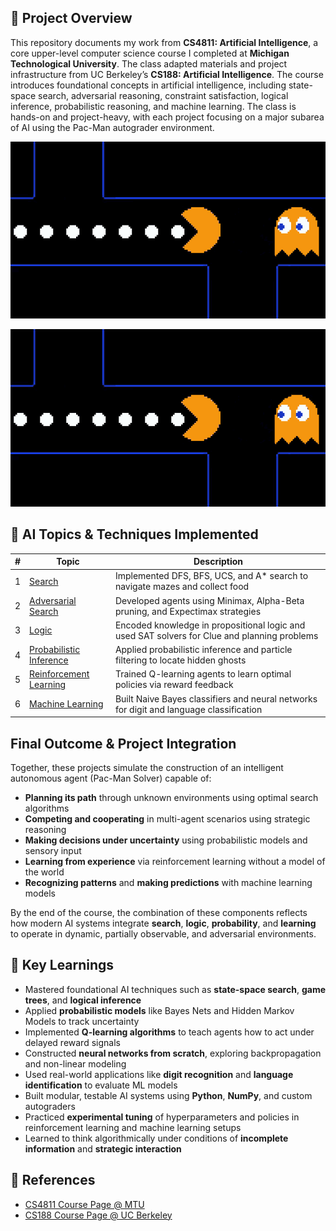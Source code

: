 ## 📘 Project Overview

This repository documents my work from **CS4811: Artificial Intelligence**, a core upper-level computer science course I completed at **Michigan Technological University**. The class adapted materials and project infrastructure from UC Berkeley’s **CS188: Artificial Intelligence**. The course introduces foundational concepts in artificial intelligence, including state-space search, adversarial reasoning, constraint satisfaction, logical inference, probabilistic reasoning, and machine learning. The class is hands-on and project-heavy, with each project focusing on a major subarea of AI using the Pac-Man autograder environment.

![pacman gif](pacman-gif.gif)

<p align="center">
  <img src="pacman-gif.gif" alt="Pac-Man Search Demo" />
</p>

## 📂 AI Topics & Techniques Implemented

| # | Topic                        | Description |
|---|-----------------------------|-------------|
| 1 | [Search](Project%201_%20Search.html)                  | Implemented DFS, BFS, UCS, and A* search to navigate mazes and collect food |
| 2 | [Adversarial Search](Project%202_%20Adversarial%20Search.html)     | Developed agents using Minimax, Alpha-Beta pruning, and Expectimax strategies |
| 3 | [Logic](Project%203_%20Logic.html)                   | Encoded knowledge in propositional logic and used SAT solvers for Clue and planning problems |
| 4 | [Probabilistic Inference](Project%204_%20Ghostbusters.html)           | Applied probabilistic inference and particle filtering to locate hidden ghosts |
| 5 | [Reinforcement Learning](Project%205_%20Reinforcement%20Learning.html) | Trained Q-learning agents to learn optimal policies via reward feedback |
| 6 | [Machine Learning](Project%206_%20Machine%20Learning.html)       | Built Naive Bayes classifiers and neural networks for digit and language classification |

## Final Outcome & Project Integration

Together, these projects simulate the construction of an intelligent autonomous agent (Pac-Man Solver) capable of:

- **Planning its path** through unknown environments using optimal search algorithms
- **Competing and cooperating** in multi-agent scenarios using strategic reasoning
- **Making decisions under uncertainty** using probabilistic models and sensory input
- **Learning from experience** via reinforcement learning without a model of the world
- **Recognizing patterns** and **making predictions** with machine learning models

By the end of the course, the combination of these components reflects how modern AI systems integrate **search**, **logic**, **probability**, and **learning** to operate in dynamic, partially observable, and adversarial environments.

## 🧠 Key Learnings

- Mastered foundational AI techniques such as **state-space search**, **game trees**, and **logical inference**
- Applied **probabilistic models** like Bayes Nets and Hidden Markov Models to track uncertainty
- Implemented **Q-learning algorithms** to teach agents how to act under delayed reward signals
- Constructed **neural networks from scratch**, exploring backpropagation and non-linear modeling
- Used real-world applications like **digit recognition** and **language identification** to evaluate ML models
- Built modular, testable AI systems using **Python**, **NumPy**, and custom autograders
- Practiced **experimental tuning** of hyperparameters and policies in reinforcement learning and machine learning setups
- Learned to think algorithmically under conditions of **incomplete information** and **strategic interaction**

## 🔗 References

- [CS4811 Course Page @ MTU](https://pages.mtu.edu/~lebrown/cs4811-f23/web/)
- [CS188 Course Page @ UC Berkeley](https://inst.eecs.berkeley.edu/~cs188/fa23/)
